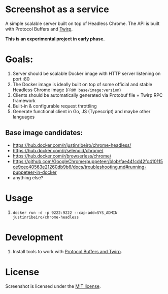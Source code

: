 # Screenshot as a service
A simple scalable server built on top of Headless Chrome. The API is built with Protocol Buffers and [Twirp](https://github.com/twitchtv/twirp).

**This is an experimental project in early phase.**

# Goals:
1. Server should be scalable Docker image with HTTP server listening on port :80
2. The Docker image is ideally built on top of some official and stable Headless Chrome image (`FROM base/image:version`)
3. Clients should be automatically generated via Protobuf file + Twirp RPC framework
4. Built-in & configurable request throttling
5. Generate functional client in Go, JS (Typescript) and maybe other languages

## Base image candidates:
- https://hub.docker.com/r/justinribeiro/chrome-headless/
- https://hub.docker.com/r/selenoid/chrome/
- https://hub.docker.com/r/browserless/chrome/
- https://github.com/GoogleChrome/puppeteer/blob/fae441cd42fc410115ce9cec40563e21260db9b6/docs/troubleshooting.md#running-puppeteer-in-docker
- anything else?

# Usage

1. `docker run -d -p 9222:9222 --cap-add=SYS_ADMIN justinribeiro/chrome-headless`

# Development

1. Install tools to work with [Protocol Buffers and Twirp](https://twitchtv.github.io/twirp/docs/install.html).

# License

Screenshot is licensed under the [MIT license](./LICENSE).
